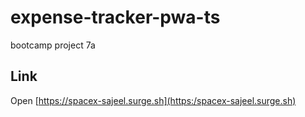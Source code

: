 # expense-tracker-pwa-ts

bootcamp project 7a

## Link

Open [https://spacex-sajeel.surge.sh](https:/spacex-sajeel.surge.sh)
